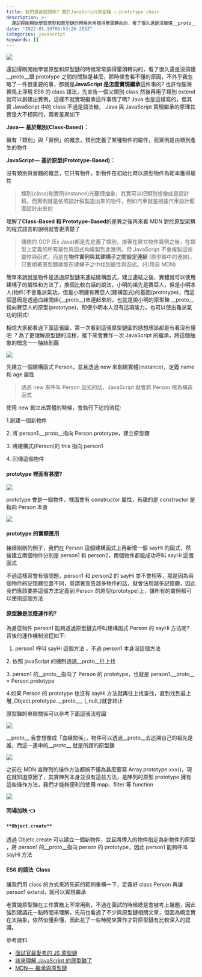 ```yaml
---
title: 我們是甚麼關係? 關於JavaScript原型鏈 — prototype chain
description: >-
  還記得剛開始學習原型和原型鏈的時候常常搞得暈頭轉向的，看了很久還是沒搞懂__proto__跟prototype之間的關聯是甚麼，那時候會看不懂的原因，不外乎我忽略了一件很重要的事，那就是JavaScript是怎麼實現繼承這件事的…
date: "2022-01-19T06:53:26.205Z"
categories: javascript
keywords: []
---
```


![](/img/1__8__uN9NeWKSWXC23TdNtqZA.jpeg)

還記得剛開始學習原型和原型鏈的時候常常搞得暈頭轉向的，看了很久還是沒搞懂\_\_proto\_\_跟 prototype 之間的關聯是甚麼，那時候會看不懂的原因，不外乎我忽略了一件很重要的事，那就是**JavaScript 是怎麼實現繼承**這件事的? 也許你腦海裡馬上浮現 ES6 的 class 語法，先宣告一個父類別 class 然後再用子類別 extend 就可以創建出實例，這樣不就實現繼承這件事情了嗎? Java 也是這樣寫的，但其實 JavaScript 中的 class 不過是語法糖， Java 與 JavaScript 實現繼承的原理其實是大不相同的，兩者差異如下

**Java —  基於類別(Class-Based)：**

擁有「類別」與「實例」的概念，類別定義了某種物件的屬性，而實例是由類別產生的物件

**JavaScript —  基於原型(Prototype-Based)：**

沒有類別與實體的概念，它只有物件，新物件在初始化時以原型物件為範本獲得屬性

> 類別(class)和實例(instance)光聽很抽象，其實可以把類別想像成是設計稿，而實例就是依照設計稿製造出來的物件，例如汽車就是根據汽車設計藍圖設計出來的

理解了**Class-Based 和 Prototype-Based**的差異之後再來看 MDN 對於原型架構的程式語言的說明就會更清楚了

> 傳統的 OOP (Ex Java)都是先定義了類別，接著在建立物件實例之後，在類型上定義的所有屬性與函式均複製到此實例。但 JavaScript 不會複製這些屬性與函式，而是在**物件實例與其建構子之間設定連結** (原型鍊中的連結)，只要順著原型鍊就能在建構子之中找到屬性與函式。(引用自 MDN)

簡單來說就是物件是透過原型鏈來連結建構函式，建立連結之後，實體就可以使用建構子的屬性和方法了，換個比較白話的說法，小明的祖先是賽亞人，但是小明本人(物件)不會龜派氣功，但是小明擁有賽亞人(建構函式)的基因(prototype)，而這個基因是透過血緣關係(\_\_proto\_\_)串連起來的，也就是說小明的原型鍊 \_\_proto\_\_ 指向賽亞人的原型(prototype)，即便小明本人沒有這項能力，也可以使出龜派氣功的招式!

相信大家都看過下面這張圖，第一次看到這張原型鏈圖的感想應該都是有看沒有懂吧  ? 為了更理解原型鏈的流程，接下來會實作一次 JavaScript 的繼承，將這個抽象的概念一一抽絲剝繭

![](/img/1__nsLXm7WwYGFfsERPtGELpQ.png)

先建立一個建構函式 Person，並且透過 new 來創建實體(instance)，定義 name 和 age 屬性

> 透過 new 來呼叫 Person 函式的話，JavaScript 就會將 Person 視為構造函式

使用 new 創立出實體的時候，會執行下述的流程:

1.創建一個新物件

2\. 將 person1.\_\_proto\_\_指向 Person.prototype，建立原型鍊

3\. 將建構式(Person)的 this 指向 person1

4\. 回傳這個物件

#### prototype 裡面有甚麼?

![](/img/1__M3eAJ2RYf0RHZm7LUEWxVw.png)

prototype 會是一個物件，裡面會有 constructor 屬性，有趣的是 constructor 是指向 Person 本身

![](/img/1__R8JvM6b5zRwNPBF0umev7g.png)

#### prototype 的實際應用

接續剛剛的例子，我們在 Person 這個建構函式上再新增一個 sayHi 的函式，然後建立兩個物件分別是 person1 和 person2，兩個物件都能成功呼叫 sayHi 這個函式

不過這樣寫會有個問題，person1 和 person2 的 sayHi 並不會相等，那是因為兩個物件的記憶體位置不同，意謂著宣告越多物件的話，就會佔用越多記憶體，因此我們應該要將這個方法定義到 Person 的原型(prototype)上，讓所有的實例都可以使用這個方法

#### 原型鍊是怎麼運作的?

為甚麼物件 person1 能夠透過原型鏈去呼叫建構函式 Person 的 sayHi 方法呢? 背後的運作機制流程如下:

1.  person1 呼叫 sayHi 這個方法 ，不過 person1 本身沒這個方法

2\. 依照 javaScript 的機制透過\_\_proto\_\_往上找

3\. person1 的\_\_proto\_\_指向了 Person 的 prototype，也就是 person1.\_\_proto\_\_ = Person.prototype

4.如果 Person 的 prototype 也沒有 sayHi 方法就再往上找查找，直到找到最上層\_Object.prototype.\_\_proto\_\__ (\_null_)就會終止

原型鍊的串聯關係可以參考下面這張流程圖

![](/img/1__LmzG2VLxHxgqYireP6fyYQ.png)

\_\_proto\_\_ 我會想像成「血緣關係」，物件可以透過\_\_proto\_\_去追溯自己的祖先是誰，而這一連串的\_\_proto\_\_ 就是所謂的原型鍊

![](/img/1__5lekiQHwaYrBYrdvNxfhow.png)

之前在 MDN 查陣列的操作方法都搞不懂為甚麼要寫 Array.prototype.xxx()，現在就知道原因了，其實陣列本身並沒有這些方法，是陣列的原型 prototype 擁有這些操作方法，我們才能夠便利的使用 map、filter 等 function

![](/img/1__fzmFKA3jWcHlO9i0cqBSuw.png)

#### 同場加映 👈

#### `**Object.create**`

透過 Objetc.create 可以建立一個新物件，並且將傳入的物件指定為新物件的原型 ，將 person1 的\_\_proto\_\_指向 person 的 prototype，因此 person1 能夠呼叫 sayHi 方法

#### ES6 的語法  Class

讓我們用 class 的方式來將先前的範例重構一下，定義好 class Person 再讓 person1 extend，就可以實現繼承

老實說原型鍊在工作實務上不常用到，不過在面試的時候總是會被考上幾題，因此強烈建議花一點時間來理解，先前也看過了不少與原型鏈相關文章，但因為概念實在太抽象，依然似懂非懂，因此花了一些時間來實作才對原型鏈有比較深入的認識。

參考資料

- [面試官最愛考的 JS 原型鏈](https://maxleebk.com/2020/07/25/prototype/)
- [該來理解 JavaScript 的原型鍊了](https://blog.techbridge.cc/2017/04/22/javascript-prototype/)
- [MDN —  繼承與原型鏈](https://developer.mozilla.org/zh-TW/docs/Web/JavaScript/Inheritance_and_the_prototype_chain)
